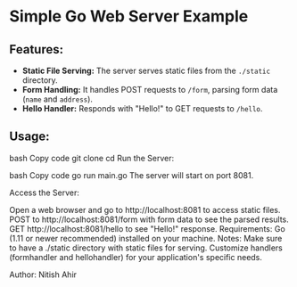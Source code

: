 # Simple Go Web Server Example

## Features:
- **Static File Serving:** The server serves static files from the `./static` directory.
- **Form Handling:** It handles POST requests to `/form`, parsing form data (`name` and `address`).
- **Hello Handler:** Responds with "Hello!" to GET requests to `/hello`.

## Usage:

bash
Copy code
git clone <repository-url>
cd <repository-name>
Run the Server:

bash
Copy code
go run main.go
The server will start on port 8081.

Access the Server:

Open a web browser and go to http://localhost:8081 to access static files.
POST to http://localhost:8081/form with form data to see the parsed results.
GET http://localhost:8081/hello to see "Hello!" response.
Requirements:
Go (1.11 or newer recommended) installed on your machine.
Notes:
Make sure to have a ./static directory with static files for serving.
Customize handlers (formhandler and hellohandler) for your application's specific needs.

Author: Nitish Ahir
